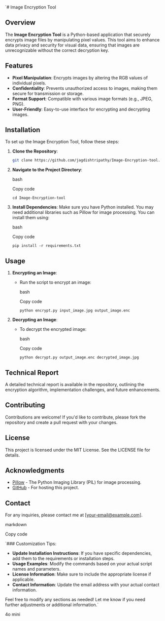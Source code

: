 
`# Image Encryption Tool

## Overview

The **Image Encryption Tool** is a Python-based application that securely encrypts image files by manipulating pixel values. This tool aims to enhance data privacy and security for visual data, ensuring that images are unrecognizable without the correct decryption key.

## Features

- **Pixel Manipulation**: Encrypts images by altering the RGB values of individual pixels.
- **Confidentiality**: Prevents unauthorized access to images, making them secure for transmission or storage.
- **Format Support**: Compatible with various image formats (e.g., JPEG, PNG).
- **User-Friendly**: Easy-to-use interface for encrypting and decrypting images.

## Installation

To set up the Image Encryption Tool, follow these steps:

1. **Clone the Repository**:
   ```bash
   git clone https://github.com/jagdishtripathy/Image-Encryption-tool.git `

1.  **Navigate to the Project Directory**:

    bash

    Copy code

    `cd Image-Encryption-tool`

2.  **Install Dependencies**: Make sure you have Python installed. You may need additional libraries such as Pillow for image processing. You can install them using:

    bash

    Copy code

    `pip install -r requirements.txt`

Usage
-----

1.  **Encrypting an Image**:

    -   Run the script to encrypt an image:

        bash

        Copy code

        `python encrypt.py input_image.jpg output_image.enc`

2.  **Decrypting an Image**:

    -   To decrypt the encrypted image:

        bash

        Copy code

        `python decrypt.py output_image.enc decrypted_image.jpg`

Technical Report
----------------

A detailed technical report is available in the repository, outlining the encryption algorithm, implementation challenges, and future enhancements.

Contributing
------------

Contributions are welcome! If you'd like to contribute, please fork the repository and create a pull request with your changes.

License
-------

This project is licensed under the MIT License. See the LICENSE file for details.

Acknowledgments
---------------

-   [Pillow](https://python-pillow.org/) - The Python Imaging Library (PIL) for image processing.
-   [GitHub](https://github.com) - For hosting this project.

Contact
-------

For any inquiries, please contact me at [your-email@example.com].

markdown

Copy code

 `### Customization Tips:
- **Update Installation Instructions**: If you have specific dependencies, add them to the requirements or installation steps.
- **Usage Examples**: Modify the commands based on your actual script names and parameters.
- **License Information**: Make sure to include the appropriate license if applicable.
- **Contact Information**: Update the email address with your actual contact information.

Feel free to modify any sections as needed! Let me know if you need further adjustments or additional information.`

4o mini

